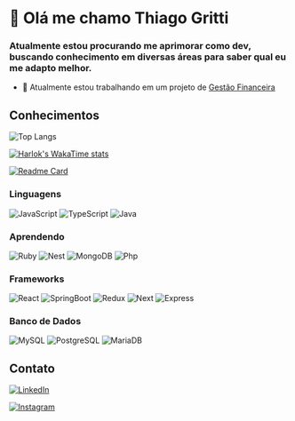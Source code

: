 # 👋 Olá me chamo Thiago Gritti

### Atualmente estou procurando me aprimorar como dev, buscando conhecimento em diversas áreas para saber qual eu me adapto melhor.

- 🔭 Atualmente estou trabalhando em um projeto de [Gestão Financeira](https://github.com/thiagoDOTjpeg/financial-management)

## Conhecimentos

![Top Langs](https://github-readme-stats-alpha-ten-72.vercel.app/api/top-langs/?username=thiagoDOTjpeg&layout=compact&bg_color=000&title_color=E94D5F&text_color=FFF)

[![Harlok's WakaTime stats](https://github-readme-stats-alpha-ten-72.vercel.app/api/wakatime?username=@Gritti&layout=compact&bg_color=000&title_color=E94D5F&text_color=FFF)](https://github.com/anuraghazra/github-readme-stats)

[![Readme Card](https://github-readme-stats-alpha-ten-72.vercel.app/api/pin/?username=thiagoDOTjpeg&repo=financial-management&bg_color=000&title_color=E94D5F&text_color=FFF)](https://github.com/thiagoDOTjpeg/financial-management)


### Linguagens

![JavaScript](https://img.shields.io/badge/JavaScript-F7DF1E?style=for-the-badge&logo=javascript&logoColor=black)
![TypeScript](https://img.shields.io/badge/TypeScript-007ACC?style=for-the-badge&logo=typescript&logoColor=white)
![Java](https://img.shields.io/badge/java-%23ED8B00.svg?style=for-the-badge&logo=openjdk&logoColor=white)

### Aprendendo

![Ruby](https://img.shields.io/badge/Ruby-CC342D?style=for-the-badge&logo=ruby&logoColor=white)
![Nest](https://img.shields.io/badge/nestjs-%23E0234E.svg?style=for-the-badge&logo=nestjs&logoColor=white)
![MongoDB](https://img.shields.io/badge/MongoDB-%234ea94b.svg?style=for-the-badge&logo=mongodb&logoColor=white)
![Php](https://img.shields.io/badge/PHP-777BB4.svg?style=for-the-badge&logo=PHP&logoColor=white)


### Frameworks

![React](https://img.shields.io/badge/React-20232A?style=for-the-badge&logo=react&logoColor=61DAFB)
![SpringBoot](https://img.shields.io/badge/spring-%236DB33F.svg?style=for-the-badge&logo=spring&logoColor=white)
![Redux](https://img.shields.io/badge/redux-%23593d88.svg?style=for-the-badge&logo=redux&logoColor=white)
![Next](https://img.shields.io/badge/Next-black?style=for-the-badge&logo=next.js&logoColor=white)
![Express](https://img.shields.io/badge/express.js-%23404d59.svg?style=for-the-badge&logo=express&logoColor=%2361DAFB)

### Banco de Dados

![MySQL](https://img.shields.io/badge/MySQL-00000F?style=for-the-badge&logo=mysql&logoColor=white)
![PostgreSQL](https://img.shields.io/badge/PostgreSQL-000?style=for-the-badge&logo=postgresql)
![MariaDB](https://img.shields.io/badge/MariaDB-003545?style=for-the-badge&logo=mariadb&logoColor=white)

## Contato

[![LinkedIn](https://img.shields.io/badge/LinkedIn-0077B5?style=for-the-badge&logo=linkedin&logoColor=white)](https://www.linkedin.com/in/thiago-gritti/)

[![Instagram](https://img.shields.io/badge/-Instagram-%23E4405F?style=for-the-badge&logo=instagram&logoColor=white)](https://www.instagram.com/thiago2jpeg/)
